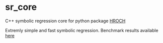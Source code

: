 # sr_core
C++ symbolic regression core for python package [HROCH](https://github.com/janoPig/HROCH)

Extremly simple and fast symbolic regression. Benchmark results available [here](https://github.com/janoPig/HROCH/blob/main/benchmarks/SRBench.md)
